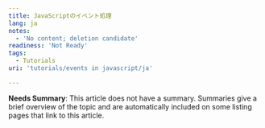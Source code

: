 ```yaml
---
title: JavaScriptのイベント処理
lang: ja
notes:
  - 'No content; deletion candidate'
readiness: 'Not Ready'
tags:
  - Tutorials
uri: 'tutorials/events in javascript/ja'

---
```

**Needs Summary**: This article does not have a summary. Summaries give a brief overview of the topic and are automatically included on some listing pages that link to this article.

